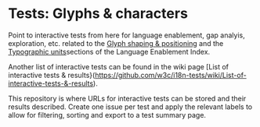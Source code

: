 # Tests: Glyphs & characters
Point to interactive tests from here for language enablement, gap analyis, exploration, etc. related to the [Glyph shaping & positioning](https://w3c.github.io/typography/#shaping) and the [Typographic units](typographic_units)sections of the Language Enablement Index.

Another list of interactive tests can be found in the wiki page [List of interactive tests & results}(https://github.com/w3c/i18n-tests/wiki/List-of-interactive-tests-&-results).

This repository is where URLs for interactive tests can be stored and their results described. Create one issue per test and apply the relevant labels to allow for filtering, sorting and export to a test summary page.
